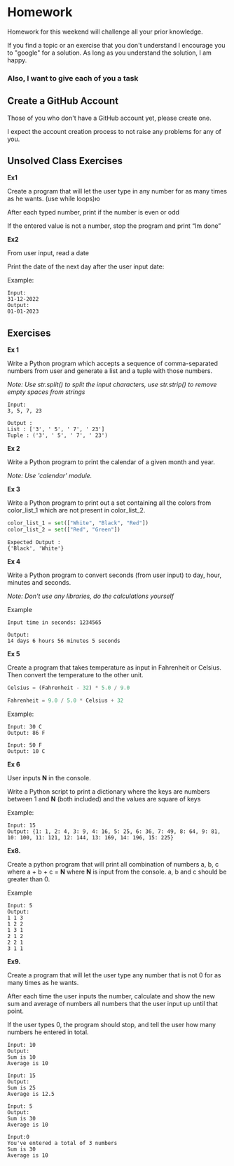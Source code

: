 # Homework

Homework for this weekend will challenge all your prior knowledge.

If you find a topic or an exercise that you don't understand I encourage you to "google" for a solution. As long as you
understand the solution, I am happy.

### Also, I want to give each of you a task

## Create a GitHub Account

Those of you who don't have a GitHub account yet, please create one.

I expect the account creation process to not raise any problems for any of you.

## Unsolved Class Exercises

**Ex1**

Create a program that will let the user type in any number for as many times as he wants. (use while loops)ю

After each typed number, print if the number is even or odd

If the entered value is not a number, stop the program and print “Im done”

**Ex2**

From user input, read a date

Print the date of the next day after the user input date:

Example:

````
Input:
31-12-2022
Output:
01-01-2023
````

## Exercises

**Ex 1**

Write a Python program which accepts a sequence of comma-separated numbers from user and generate a list and a tuple
with those numbers.

_Note: Use str.split() to split the input characters, use str.strip() to remove empty spaces from strings_

```
Input: 
3, 5, 7, 23 

Output :
List : ['3', ' 5', ' 7', ' 23']
Tuple : ('3', ' 5', ' 7', ' 23')
```

**Ex 2**

Write a Python program to print the calendar of a given month and year.

_Note: Use 'calendar' module._

**Ex 3**

Write a Python program to print out a set containing all the colors from color_list_1 which are not present in
color_list_2.

```python
color_list_1 = set(["White", "Black", "Red"])
color_list_2 = set(["Red", "Green"])
```

```
Expected Output :
{'Black', 'White'}
```

**Ex 4**

Write a Python program to convert seconds (from user input) to day, hour, minutes and seconds.

_Note: Don't use any libraries, do the calculations yourself_

Example

```
Input time in seconds: 1234565                                                                                

Output:
14 days 6 hours 56 minutes 5 seconds 
```

**Ex 5**

Create a program that takes temperature as input in Fahrenheit or Celsius. Then convert the temperature to the other
unit.

```python
Celsius = (Fahrenheit - 32) * 5.0 / 9.0

Fahrenheit = 9.0 / 5.0 * Celsius + 32
```

Example:

```
Input: 30 C
Output: 86 F

Input: 50 F 
Output: 10 C
```

**Ex 6**

User inputs **N** in the console.

Write a Python script to print a dictionary where the keys are numbers between 1 and **N** (both included) and the
values are square of keys

Example:

```
Input: 15
Output: {1: 1, 2: 4, 3: 9, 4: 16, 5: 25, 6: 36, 7: 49, 8: 64, 9: 81, 10: 100, 11: 121, 12: 144, 13: 169, 14: 196, 15: 225}
```

**Ex8.**

Create a python program that will print all combination of numbers a, b, c where a + b + c = **N** where **N** is input
from the console. a, b and c should be greater than 0.

Example

```
Input: 5
Output:
1 1 3
1 2 2
1 3 1
2 1 2
2 2 1
3 1 1
```

**Ex9.**

Create a program that will let the user type any number that is not 0 for as many times as he wants.

After each time the user inputs the number, calculate and show the new sum and average of numbers all numbers that the
user input up until that point.

If the user types 0, the program should stop, and tell the user how many numbers he entered in total.

````
Input: 10
Output:
Sum is 10
Average is 10

Input: 15
Output:
Sum is 25
Average is 12.5

Input: 5
Output:
Sum is 30
Average is 10

Input:0
You've entered a total of 3 numbers
Sum is 30
Average is 10
````
